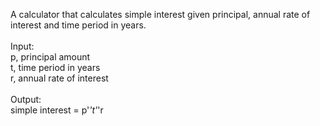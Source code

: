 A calculator that calculates simple interest given principal, annual rate of interest and time period in years.<br>
<br>
Input:<br>
   p, principal amount<br>
   t, time period in years<br>
   r, annual rate of interest<br>
   <br>
Output:<br>
   simple interest = p'*'t'*'r<br>
